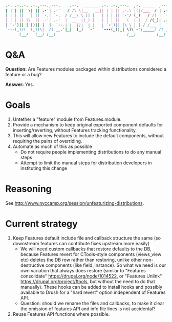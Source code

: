 ```ruby
.-. .-..-. .-.,---.,---.    .--.  _______ .-. .-.,---.  ,-. _____  ,---.
| | | ||  \| || .-'| .-'   / /\ \|__   __|| | | || .-.\ |(|/___  / | .-'
| | | ||   | || `-.| `-.  / /__\ \ )| |   | | | || `-'/ (_)   / /) | `-.
| | | || |\  || .-'| .-'  |  __  |(_) |   | | | ||   (  | |  / /(_)| .-'
| `-')|| | |)|| |  |  `--.| |  |)|  | |   | `-')|| |\ \ | | / /___ |  `--.
`---(_)/(  (_))\|  /( __.'|_|  (_)  `-'   `---(_)|_| \)\`-'(_____/ /( __.’
      (__)   (__) (__)                               (__)         (__)
```

# Q&A
**Question:** Are Features modules packaged within distributions considered a feature or a bug?

**Answer:** Yes.

# Goals
1. Untether a "feature" module from Features.module.
2. Provide a mechanism to keep original exported component defaults for inserting/reverting, without Features tracking functionality.
3. This will allow new Features to include the default components, without requiring the pains of overriding.
4. Automate as much of this as possible
    - Do not require people implementing distributions to do any manual steps
    - Attempt to limit the manual steps for distribution developers in instituting this change

# Reasoning
See http://www.nyccamp.org/session/unfeaturizing-distributions.

# Current strategy
1. Keep Features default include file and callback structure the same (so downstream features can contribute fixes upstream more easily)
    - We will need custom callbacks that restore defaults to the DB, because Features revert for CTools-style components (views_view etc) deletes the DB row rather than restoring, unlike other non-destructive components (like field_instance). So what we need is our own variation that always does restore (similar to "Features consolidate" https://drupal.org/node/1014522, or "Features Unlink" https://drupal.org/project/ftools, but without the need to do that manually). These hooks can be added to install hooks and possibly available to Drush for a "hard revert" option independent of Features API.
    - Question: should we rename the files and callbacks, to make it clear the omission of features API and info file lines is not accidental?
2. Reuse Features API functions where possible.
